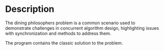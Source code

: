 # Description

The dining philosophers problem is a common scenario used to demonstrate challenges in concurrent algorithm design, highlighting issues with synchronization and methods to address them.

The program contains the classic solution to the problem.
